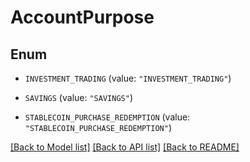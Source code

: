 # AccountPurpose

## Enum


* `INVESTMENT_TRADING` (value: `"INVESTMENT_TRADING"`)

* `SAVINGS` (value: `"SAVINGS"`)

* `STABLECOIN_PURCHASE_REDEMPTION` (value: `"STABLECOIN_PURCHASE_REDEMPTION"`)


[[Back to Model list]](../README.md#documentation-for-models) [[Back to API list]](../README.md#documentation-for-api-endpoints) [[Back to README]](../README.md)


